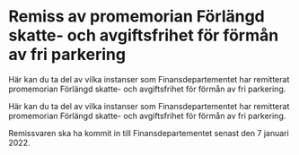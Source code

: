 # Remiss av promemorian Förlängd skatte- och avgiftsfrihet för förmån av fri parkering

Här kan du ta del av vilka instanser som Finansdepartementet har remitterat promemorian Förlängd skatte- och avgiftsfrihet för förmån av fri parkering.

Här kan du ta del av vilka instanser som Finansdepartementet har remitterat promemorian Förlängd skatte- och avgiftsfrihet för förmån av fri parkering.

Remissvaren ska ha kommit in till Finansdepartementet senast den 7 januari 2022.
